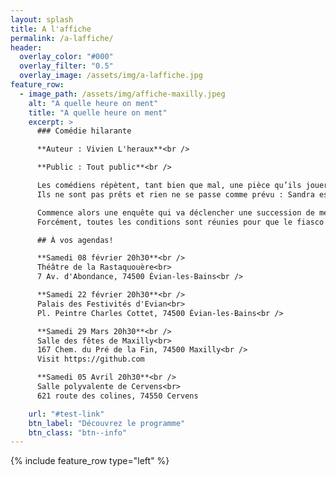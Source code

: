 ```yaml
---
layout: splash
title: A l'affiche
permalink: /a-laffiche/
header:
  overlay_color: "#000"
  overlay_filter: "0.5"
  overlay_image: /assets/img/a-laffiche.jpg
feature_row:
  - image_path: /assets/img/affiche-maxilly.jpeg
    alt: "A quelle heure on ment"
    title: "A quelle heure on ment"
    excerpt: >
      ### Comédie hilarante

      **Auteur : Vivien L'heraux**<br />

      **Public : Tout public**<br />

      Les comédiens répètent, tant bien que mal, une pièce qu’ils joueront demain soir, pour la première fois.
      Ils ne sont pas prêts et rien ne se passe comme prévu : Sandra est témoin d’un cambriolage, Arthur est victime d’une arnaque, Jacques déprime et la police débarque !

      Commence alors une enquête qui va déclencher une succession de mensonges, quiproquos, délires, rebondissements…
      Forcément, toutes les conditions sont réunies pour que le fiasco soit au rendez-vous le soir de la première…

      ## À vos agendas!

      **Samedi 08 février 20h30**<br />
      Théâtre de la Rastaquouère<br>
      7 Av. d'Abondance, 74500 Évian-les-Bains<br />

      **Samedi 22 février 20h30**<br />
      Palais des Festivités d'Evian<br>
      Pl. Peintre Charles Cottet, 74500 Évian-les-Bains<br />

      **Samedi 29 Mars 20h30**<br />
      Salle des fêtes de Maxilly<br>
      167 Chem. du Pré de la Fin, 74500 Maxilly<br />
      Visit https://github.com

      **Samedi 05 Avril 20h30**<br />
      Salle polyvalente de Cervens<br>
      621 route des colines, 74550 Cervens

    url: "#test-link"
    btn_label: "Découvrez le programme"
    btn_class: "btn--info"
---
```


{% include feature_row type="left" %}
